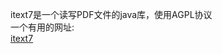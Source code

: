 itext7是一个读写PDF文件的java库，使用AGPL协议  
一个有用的网址:  
[itext7](https://github.com/CuteXiaoKe/iText7-examples)